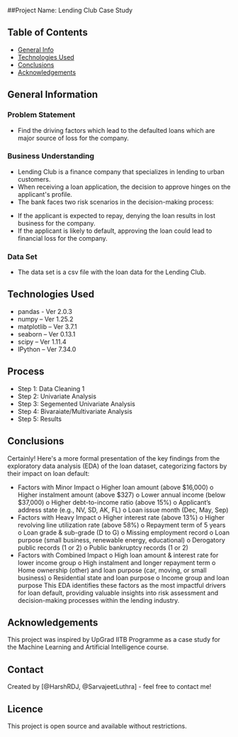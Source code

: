 ##Project Name: Lending Club Case Study

## Table of Contents
* [General Info](#general-information)
* [Technologies Used](#technologies-used)
* [Conclusions](#conclusions)
* [Acknowledgements](#acknowledgements)

## General Information

### Problem Statement
* Find the driving factors which lead to the defaulted loans which are major source of loss for the company.

### Business Understanding 
* Lending Club is a finance company that specializes in lending to urban customers.
* When receiving a loan application, the decision to approve hinges on the applicant's profile.
* The bank faces two risk scenarios in the decision-making process:
- If the applicant is expected to repay, denying the loan results in lost business for the company.
- If the applicant is likely to default, approving the loan could lead to financial loss for the company.

### Data Set
* The data set is a csv file with the loan data for the Lending Club.

## Technologies Used
* pandas - Ver 2.0.3
* numpy – Ver 1.25.2
* matplotlib – Ver 3.7.1
* seaborn – Ver 0.13.1
* scipy – Ver 1.11.4
* IPython – Ver 7.34.0

## Process
* Step 1: Data Cleaning 1  
* Step 2: Univariate Analysis
* Step 3: Segemented Univariate Analysis
* Step 4: Bivaraiate/Multivariate Analysis
* Step 5: Results 

## Conclusions
Certainly! Here's a more formal presentation of the key findings from the exploratory data analysis (EDA) of the loan dataset, categorizing factors by their impact on loan default:

* Factors with Minor Impact
o Higher loan amount (above $16,000)
o Higher instalment amount (above $327)
o Lower annual income (below $37,000)
o Higher debt-to-income ratio (above 15%)
o Applicant’s address state (e.g., NV, SD, AK, FL)
o Loan issue month (Dec, May, Sep)
* Factors with Heavy Impact
o Higher interest rate (above 13%)
o Higher revolving line utilization rate (above 58%)
o Repayment term of 5 years
o Loan grade & sub-grade (D to G)
o Missing employment record
o Loan purpose (small business, renewable energy, educational)
o Derogatory public records (1 or 2)
o Public bankruptcy records (1 or 2)
* Factors with Combined Impact
o High loan amount & interest rate for lower income group
o High instalment and longer repayment term
o Home ownership (other) and loan purpose (car, moving, or small business)
o Residential state and loan purpose
o Income group and loan purpose
This EDA identifies these factors as the most impactful drivers for loan default, providing valuable insights into risk assessment and decision-making processes within the lending industry.


## Acknowledgements
This project was inspired by UpGrad IITB Programme as a case study for the Machine Learning and Artificial Intelligence course.

## Contact
Created by [@HarshRDJ, @SarvajeetLuthra] - feel free to contact me!

## Licence
This project is open source and available without restrictions.
